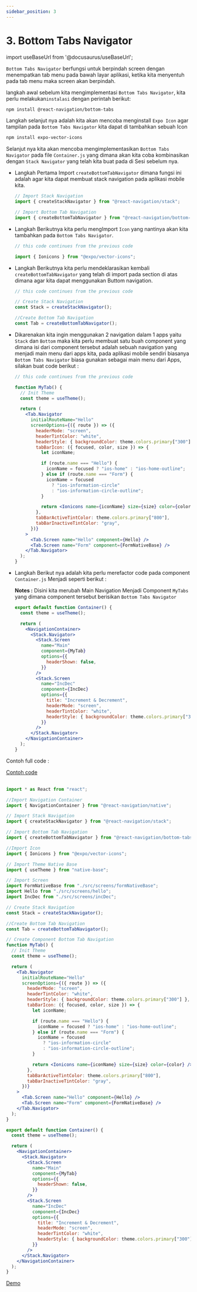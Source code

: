 ```yaml
---
sidebar_position: 3
---
```


# 3. Bottom Tabs Navigator

import useBaseUrl from '@docusaurus/useBaseUrl';

`Bottom Tabs Navigator` berfungsi untuk berpindah screen dengan menempatkan tab menu pada bawah layar aplikasi, ketika kita menyentuh pada tab menu maka screen akan berpindah.

langkah awal sebelum kita mengimplementasi `Bottom Tabs Navigator`, kita perlu melakukan`instalasi` dengan perintah berikut:

```bash
npm install @react-navigation/bottom-tabs
```

Langkah selanjut nya adalah kita akan mencoba menginstall `Expo Icon` agar tampilan pada `Bottom Tabs Navigator` kita dapat di tambahkan sebuah Icon

```bash
npm install expo-vector-icons
```

Selanjut nya kita akan mencoba mengimplementasikan `Bottom Tabs Navigator` pada file `Container.js` yang dimana akan kita coba kombinasikan dengan `Stack Navigator` yang telah kita buat pada di Sesi sebelum nya.

- Langkah Pertama Import `createBottomTabNavigator` dimana fungsi ini adalah agar kita dapat membuat stack navigation pada aplikasi mobile kita.

  ```jsx title="Container.js"{4-5}
  // Import Stack Navigation
  import { createStackNavigator } from "@react-navigation/stack";

  // Import Bottom Tab Navigation
  import { createBottomTabNavigator } from "@react-navigation/bottom-tabs";
  ```

- Langkah Berikutnya kita perlu mengImport `Icon` yang nantinya akan kita tambahkan pada `Bottom Tabs Navigator`.

  ```jsx title="Container.js"
  // this code continues from the previous code

  import { Ionicons } from "@expo/vector-icons";
  ```

- Langkah Berikutnya kita perlu mendeklarasikan kembali `createBottomTabNavigator` yang telah di import pada section di atas dimana agar kita dapat menggunakan Buttom navigation.

  ```jsx title="Container.js" {6-7}
  // this code continues from the previous code

  // Create Stack Navigation
  const Stack = createStackNavigator();

  //Create Bottom Tab Navigation
  const Tab = createBottomTabNavigator();
  ```

- Dikarenakan kita ingin menggunakan 2 navigation dalam 1 apps yaitu `Stack` dan `Bottom` maka kita perlu membuat satu buah component yang dimana isi dari component tersebut adalah sebuah navigation yang menjadi main menu dari apps kita, pada aplikasi mobile sendiri biasanya `Bottom Tabs Navigator` biasa gunakan sebagai main menu dari Apps, silakan buat code berikut :

  ```jsx title="Container.js"
  // this code continues from the previous code

  function MyTab() {
    // Init Theme
    const theme = useTheme();

    return (
      <Tab.Navigator
        initialRouteName="Hello"
        screenOptions={({ route }) => ({
          headerMode: "screen",
          headerTintColor: "white",
          headerStyle: { backgroundColor: theme.colors.primary["300"] },
          tabBarIcon: ({ focused, color, size }) => {
            let iconName;

            if (route.name === "Hello") {
              iconName = focused ? "ios-home" : "ios-home-outline";
            } else if (route.name === "Form") {
              iconName = focused
                ? "ios-information-circle"
                : "ios-information-circle-outline";
            }

            return <Ionicons name={iconName} size={size} color={color} />;
          },
          tabBarActiveTintColor: theme.colors.primary["800"],
          tabBarInactiveTintColor: "gray",
        })}
      >
        <Tab.Screen name="Hello" component={Hello} />
        <Tab.Screen name="Form" component={FormNativeBase} />
      </Tab.Navigator>
    );
  }
  ```

- Langkah Berikut nya adalah kita perlu merefactor code pada component `Container.js` Menjadi seperti berikut :

  **Notes :** Disini kita merubah Main Navigation Menjadi Component `MyTabs` yang dimana component tersebut berisikan `Bottom Tabs Navigator`

  ```jsx title="Container.js" {8-11}
  export default function Container() {
    const theme = useTheme();

    return (
      <NavigationContainer>
        <Stack.Navigator>
          <Stack.Screen
            name="Main"
            component={MyTab}
            options={{
              headerShown: false,
            }}
          />
          <Stack.Screen
            name="IncDec"
            component={IncDec}
            options={{
              title: "Increment & Decrement",
              headerMode: "screen",
              headerTintColor: "white",
              headerStyle: { backgroundColor: theme.colors.primary["300"] },
            }}
          />
        </Stack.Navigator>
      </NavigationContainer>
    );
  }
  ```

Contoh full code :

<a class="btn-example-code" href="https://github.com/demo-dumbways/ebook-code-results-stage-2/tree/3-frontend-react-js-fundamental/src">
Contoh code
</a>

<br />
<br />

```jsx title="Container.js" {10,13,27,30-62,71-74}
import * as React from "react";

//Import Navigation Container
import { NavigationContainer } from "@react-navigation/native";

// Import Stack Navigation
import { createStackNavigator } from "@react-navigation/stack";

// Import Bottom Tab Navigation
import { createBottomTabNavigator } from "@react-navigation/bottom-tabs";

//Import Icon
import { Ionicons } from "@expo/vector-icons";

// Import Theme Native Base
import { useTheme } from "native-base";

// Import Screen
import FormNativeBase from "./src/screens/formNativeBase";
import Hello from "./src/screens/hello";
import IncDec from "./src/screens/incDec";

// Create Stack Navigation
const Stack = createStackNavigator();

//Create Bottom Tab Navigation
const Tab = createBottomTabNavigator();

// Create Component Bottom Tab Navigation
function MyTab() {
  // Init Theme
  const theme = useTheme();

  return (
    <Tab.Navigator
      initialRouteName="Hello"
      screenOptions={({ route }) => ({
        headerMode: "screen",
        headerTintColor: "white",
        headerStyle: { backgroundColor: theme.colors.primary["300"] },
        tabBarIcon: ({ focused, color, size }) => {
          let iconName;

          if (route.name === "Hello") {
            iconName = focused ? "ios-home" : "ios-home-outline";
          } else if (route.name === "Form") {
            iconName = focused
              ? "ios-information-circle"
              : "ios-information-circle-outline";
          }

          return <Ionicons name={iconName} size={size} color={color} />;
        },
        tabBarActiveTintColor: theme.colors.primary["800"],
        tabBarInactiveTintColor: "gray",
      })}
    >
      <Tab.Screen name="Hello" component={Hello} />
      <Tab.Screen name="Form" component={FormNativeBase} />
    </Tab.Navigator>
  );
}

export default function Container() {
  const theme = useTheme();

  return (
    <NavigationContainer>
      <Stack.Navigator>
        <Stack.Screen
          name="Main"
          component={MyTab}
          options={{
            headerShown: false,
          }}
        />
        <Stack.Screen
          name="IncDec"
          component={IncDec}
          options={{
            title: "Increment & Decrement",
            headerMode: "screen",
            headerTintColor: "white",
            headerStyle: { backgroundColor: theme.colors.primary["300"] },
          }}
        />
      </Stack.Navigator>
    </NavigationContainer>
  );
}
```

<div>
  <a class="btn-demo" href="https://snack.expo.dev/@demo.dumbways/github.com-demo-dumbways-advance-react-native@3.bottom-tabs-navigation">
  Demo
  </a>
</div>
